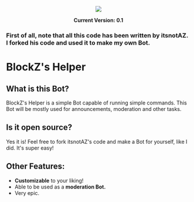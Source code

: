 <div align="center">
<img src="https://github.com/user-attachments/assets/575f78ca-818b-459f-a5ba-1f92c008fd59"/>

  **Current Version: 0.1**

</div>

### First of all, note that all this code has been written by itsnotAZ. I forked his code and used it to make my own Bot.

# BlockZ's Helper

## What is this Bot?
BlockZ's Helper is a simple Bot capable of running simple commands. This Bot will be mostly used for announcements, moderation and other tasks.

## Is it open source?
Yes it is! Feel free to fork itsnotAZ's code and make a Bot for yourself, like I did. It's super easy!

## Other Features:

- **Customizable** to your liking!
- Able to be used as a **moderation Bot.**
- Very epic.

